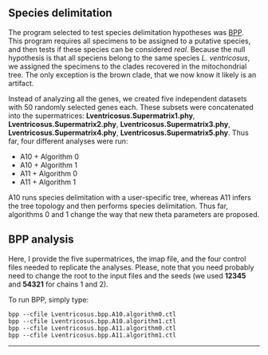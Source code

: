 ## Species delimitation
The program selected to test species delimitation hypotheses was [BPP](https://github.com/bpp/bpp). This program requires all specimens to be assigned to a putative species, and then tests if these species can be considered *real*. Because the null hypothesis is that all speciens belong to the same species *L. ventricosus*, we assigned the specimens to the clades recovered in the mitochondrial tree. The only exception is the brown clade, that we now know it likely is an artifact.

Instead of analyzing all the genes, we created five independent datasets with 50 randomly selected genes each. These subsets were concatenated into the supermatrices: **Lventricosus.Supermatrix1.phy**, **Lventricosus.Supermatrix2.phy**, **Lventricosus.Supermatrix3.phy**, **Lventricosus.Supermatrix4.phy**, **Lventricosus.Supermatrix5.phy**. Thus far, four different analyses were run:
<ul>
  <li>A10 + Algorithm 0</li>
  <li>A10 + Algorithm 1</li>
  <li>A11 + Algorithm 0</li>
  <li>A11 + Algorithm 1</li>
</ul>

A10 runs species delimitation with a user-specific tree, whereas A11 infers the tree topology and then performs species delimitation. Thus far, algorithms 0 and 1 change the way that new theta parameters are proposed.

## BPP analysis
Here, I provide the five supermatrices, the imap file, and the four control files needed to replicate the analyses. Please, note that you need probably need to change the root to the input files and the seeds (we used **12345** and **54321** for chains 1 and 2).

To run BPP, simply type:

    bpp --cfile Lventricosus.bpp.A10.algorithm0.ctl
    bpp --cfile Lventricosus.bpp.A10.algorithm1.ctl
    bpp --cfile Lventricosus.bpp.A11.algorithm0.ctl
    bpp --cfile Lventricosus.bpp.A11.algorithm1.ctl

---
